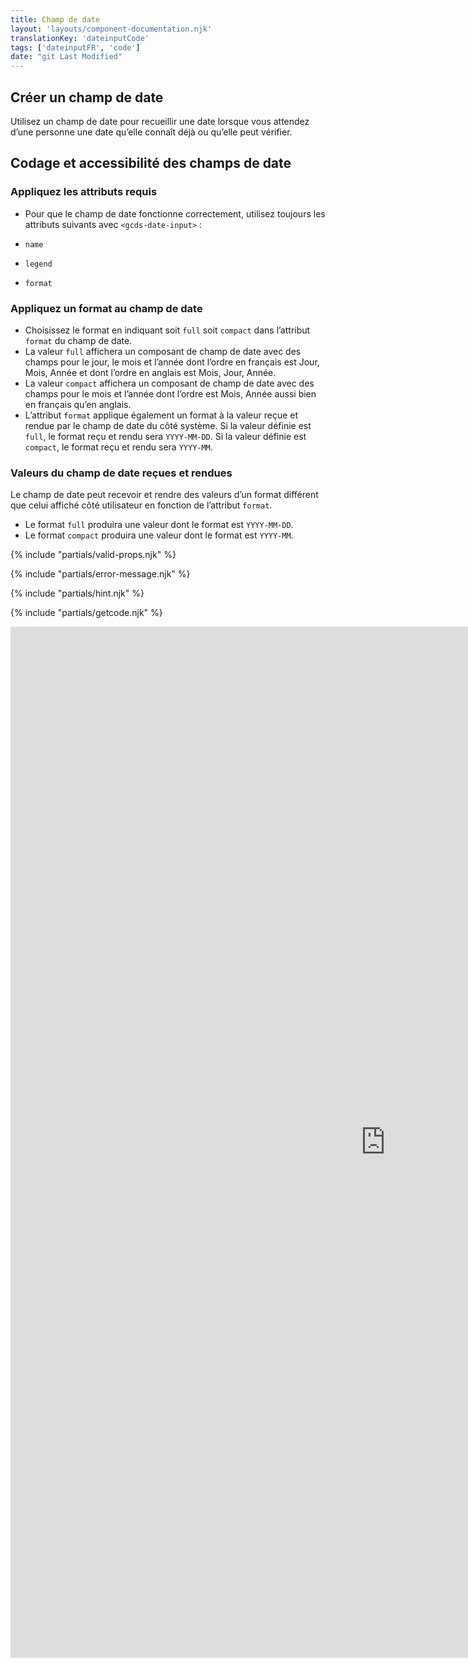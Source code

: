 ```yaml
---
title: Champ de date
layout: 'layouts/component-documentation.njk'
translationKey: 'dateinputCode'
tags: ['dateinputFR', 'code']
date: "git Last Modified"
---
```


## Créer un champ de date
Utilisez un champ de date pour recueillir une date lorsque vous attendez d’une personne une date qu’elle connaît déjà ou qu’elle peut vérifier.

## Codage et accessibilité des champs de date

### Appliquez les attributs requis
- Pour que le champ de date fonctionne correctement, utilisez toujours les attributs suivants avec `<gcds-date-input>` :

- `name`
- `legend`
- `format`

### Appliquez un format au champ de date
- Choisissez le format en indiquant soit `full` soit `compact` dans l’attribut `format` du champ de date.
- La valeur `full` affichera un composant de champ de date avec des champs pour le jour, le mois et l’année dont l’ordre en français est Jour, Mois, Année et dont l’ordre en anglais est Mois, Jour, Année.
- La valeur `compact` affichera un composant de champ de date avec des champs pour le mois et l’année dont l’ordre est Mois, Année aussi bien en français qu’en anglais.
- L’attribut `format` applique également un format à la valeur reçue et rendue par le champ de date du côté système. Si la valeur définie est `full`, le format reçu et rendu sera `YYYY-MM-DD`. Si la valeur définie est `compact`, le format reçu et rendu sera  `YYYY-MM`.

### Valeurs du champ de date reçues et rendues
Le champ de date peut recevoir et rendre des valeurs d’un format différent que celui affiché côté utilisateur en fonction de l’attribut `format`.
- Le format `full` produira une valeur dont le format est `YYYY-MM-DD`.
- Le format `compact` produira une valeur dont le format est `YYYY-MM`.

{% include "partials/valid-props.njk" %}

{% include "partials/error-message.njk" %}

{% include "partials/hint.njk" %}

{% include "partials/getcode.njk" %}

<iframe
  title="iframeTitle"
  src="https://cds-snc.github.io/gcds-components/iframe.html?viewMode=docs&demo=true&singleStory=true&id=components-date-input--events-properties&lang=fr"
  width="1200"
  height="1650"
  style="display: block; margin: 0 auto;"
  frameBorder="0"
  allow="clipboard-write"
></iframe>
